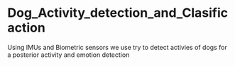 # Dog_Activity_detection_and_Clasificaction
Using IMUs and Biometric sensors we use try to detect activies of dogs for a posterior activity and emotion detection
